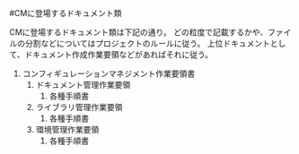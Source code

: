 #CMに登場するドキュメント類

CMに登場するドキュメント類は下記の通り。
どの粒度で記載するかや、ファイルの分割などについてはプロジェクトのルールに従う。
上位ドキュメントとして、ドキュメント作成作業要領などがあればそれに従う。

1. コンフィギュレーションマネジメント作業要領書
    1. ドキュメント管理作業要領
        1. 各種手順書
    2. ライブラリ管理作業要領
        1. 各種手順書
    3. 環境管理作業要領
        1. 各種手順書